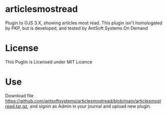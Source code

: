# articlesmostread
Plugin to OJS 3.X, showing articles most read. This plugin isn't homologated by PKP, but is developed, and tested by AntSoft Systems On Demand
# License
This Puglin is Licensed under MIT Licence
# Use
Download file https://github.com/antsoftsystems/articlesmostread/blob/main/articlesmostread.tar.gz, and signin as Admin in your journal and upload new plugin.
